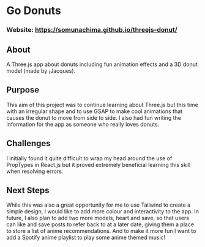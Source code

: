 # Go Donuts
### Website: https://somunachima.github.io/threejs-donut/

## About
A Three.js app about donuts including fun animation effects and a 3D donut model (made by ¡Jacques).

## Purpose
This aim of this project was to continue learning about Three.js but this time with an irregular shape and to use GSAP to make cool animations that causes the donut to move from side to side. I also had fun writing the information for the app as someone who really loves donuts.

## Challenges
I initially found it quite difficult to wrap my head around the use of PropTypes in React.js but it proved extremely beneficial learning this skill when resolving errors.

## Next Steps
While this was also a great opportunity for me to use Tailwind to create a simple design, I would like to add more colour and interactivity to the app. In future, I also plan to add two more models, heart and save, so that users can like and save posts to refer back to at a later date, giving them a place to store a list of anime recommendations. And to make it more fun I want to add a Spotify anime playlist to play some anime themed music!

